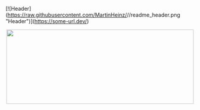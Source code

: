 \[!\[Header\](https://raw.githubusercontent.com/MartinHeinz/<OWNER>/<OWNER>/readme_header.png "Header")](https://some-url.dev/)
<p align="center">
  <img width="500" height="200" src="https://cses.fi/logo.png?1">
</p>
